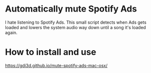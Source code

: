 # Automatically mute Spotify Ads

I hate listening to Spotify Ads. This small script detects when Ads gets loaded and lowers the system audio way down until a song it's loaded again. 

# How to install and use

https://gdi3d.github.io/mute-spotify-ads-mac-osx/
